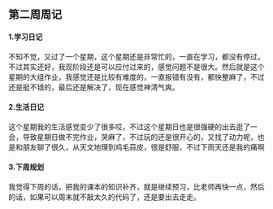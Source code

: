 ## 第二周周记

#### 1.学习日记

不知不觉，又过了一个星期，这个星期还是非常忙的，一直在学习，都没有停过，不过其实还好，我现阶段还是可以应付过来的，感觉问题不是很大。然后就是这个星期的大组作业，我感觉还是比较有难度的，一直报错有没有，都快整麻了，不过还是挺不错的，最后还是解决了，现在感觉神清气爽。

#### 2.生活日记

这个星期我的生活感觉变少了很多哎，不过这个星期日也是很强硬的出去逛了一会，导致星期日做不完作业，哭麻了，不过玩的还是很开心的，又找了动力呢，也是和朋友聊了很久，从天文地理到鸡毛蒜皮，很是舒服，不过下雨天还是我的痛啊

#### 3.下周规划

我觉得下周的话，把我的课本的知识补齐，就是继续预习，比老师再快一点，然后的话，如果可以周末就不敲太久的代码了，还是要出去走走。

